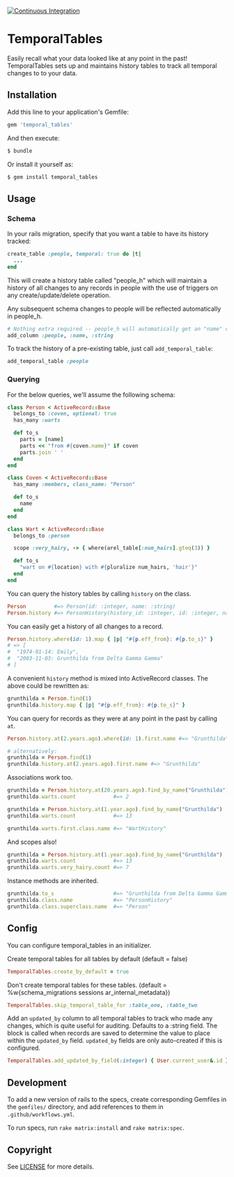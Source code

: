 [![Continuous Integration](https://github.com/bkroeker/temporal_tables/actions/workflows/test.yml/badge.svg)](https://github.com/bkroeker/temporal_tables/actions/workflows/test.yml)

# TemporalTables

Easily recall what your data looked like at any point in the past!  TemporalTables sets up and maintains history tables to track all temporal changes to to your data.

## Installation

Add this line to your application's Gemfile:
``` ruby
gem 'temporal_tables'
```

And then execute:
``` bash
$ bundle
```

Or install it yourself as:
``` bash
$ gem install temporal_tables
```

## Usage

### Schema

In your rails migration, specify that you want a table to have its history tracked:
``` ruby
create_table :people, temporal: true do |t|
  ...
end
```

This will create a history table called "people_h" which will maintain a history of all changes to any records in people with the use of triggers on any create/update/delete operation.

Any subsequent schema changes to people will be reflected automatically in people_h.

``` ruby
# Nothing extra required -- people_h will automatically get an "name" column too!
add_column :people, :name, :string
```

To track the history of a pre-existing table, just call `add_temporal_table`:
``` ruby
add_temporal_table :people
```

### Querying

For the below queries, we'll assume the following schema:
``` ruby
class Person < ActiveRecord::Base
  belongs_to :coven, optional: true
  has_many :warts

  def to_s
    parts = [name]
    parts << "from #{coven.name}" if coven
    parts.join ' '
  end
end

class Coven < ActiveRecord::Base
  has_many :members, class_name: "Person"

  def to_s
    name
  end
end

class Wart < ActiveRecord::Base
  belongs_to :person

  scope :very_hairy, -> { where(arel_table[:num_hairs].gteq(3)) }

  def to_s
    "wart on #{location} with #{pluralize num_hairs, 'hair'}"
  end
end
```

You can query the history tables by calling `history` on the class.
``` ruby
Person         #=> Person(id: :integer, name: :string)
Person.history #=> PersonHistory(history_id: :integer, id: :integer, name: :string, eff_from: :datetime, eff_to: :datetime)
```

You can easily get a history of all changes to a record.
``` ruby
Person.history.where(id: 1).map { |p| "#{p.eff_from}: #{p.to_s}" }
# => [
#  "1974-01-14: Emily",
#  "2003-11-03: Grunthilda from Delta Gamma Gamma"
# ]
```

A convenient `history` method is mixed into ActiveRecord classes.  The above could be rewritten as:
``` ruby
grunthilda = Person.find(1)
grunthilda.history.map { |p| "#{p.eff_from}: #{p.to_s}" }
```

You can query for records as they were at any point in the past by calling `at`.
``` ruby
Person.history.at(2.years.ago).where(id: 1).first.name #=> "Grunthilda"

# alternatively:
grunthilda = Person.find(1)
grunthilda.history.at(2.years.ago).first.name #=> "Grunthilda"
```

Associations work too.
``` ruby
grunthilda = Person.history.at(20.years.ago).find_by_name("Grunthilda")
grunthilda.warts.count            #=> 2

grunthilda = Person.history.at(1.year.ago).find_by_name("Grunthilda")
grunthilda.warts.count            #=> 13

grunthilda.warts.first.class.name #=> "WartHistory"
```

And scopes also!
``` ruby
grunthilda = Person.history.at(1.year.ago).find_by_name("Grunthilda")
grunthilda.warts.count            #=> 13
grunthilda.warts.very_hairy.count #=> 7
```

Instance methods are inherited.
``` ruby
grunthilda.to_s                   #=> "Grunthilda from Delta Gamma Gamma"
grunthilda.class.name             #=> "PersonHistory"
grunthilda.class.superclass.name  #=> "Person"
```

## Config
You can configure temporal_tables in an initializer.

Create temporal tables for all tables by default (default = false)
``` ruby
TemporalTables.create_by_default = true
```

Don't create temporal tables for these tables.  (default = %w{schema_migrations sessions ar_internal_metadata})
``` ruby
TemporalTables.skip_temporal_table_for :table_one, :table_two
```

Add an `updated_by` column to all temporal tables to track who made any changes, which is quite useful for auditing.  Defaults to a :string field.  The block is called when records are saved to determine the value to place within the `updated_by` field.  `updated_by` fields are only auto-created if this is configured.
``` ruby
TemporalTables.add_updated_by_field(:integer) { User.current_user&.id }
```

## Development

To add a new version of rails to the specs, create corresponding Gemfiles in the `gemfiles/` directory, and add references to them in `.github/workflows.yml`.

To run specs, run `rake matrix:install` and `rake matrix:spec`.

## Copyright  
See [LICENSE](https://github.com/bkroeker/temporal_tables/blob/master/LICENSE.txt) for more details.
